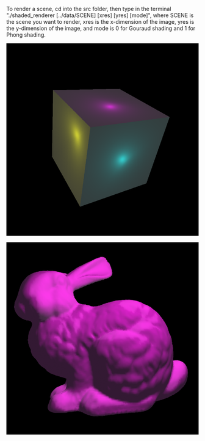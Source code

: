 To render a scene, cd into the src folder, then type in the terminal "./shaded_renderer [../data/SCENE] [xres] [yres] [mode]", where SCENE is the scene you want to render, xres is the x-dimension of the image, yres is the y-dimension of the image, and mode is 0 for Gouraud shading and 1 for Phong shading.

![Alt text](data/cube2.png)

![Alt text](data/bunny.png)